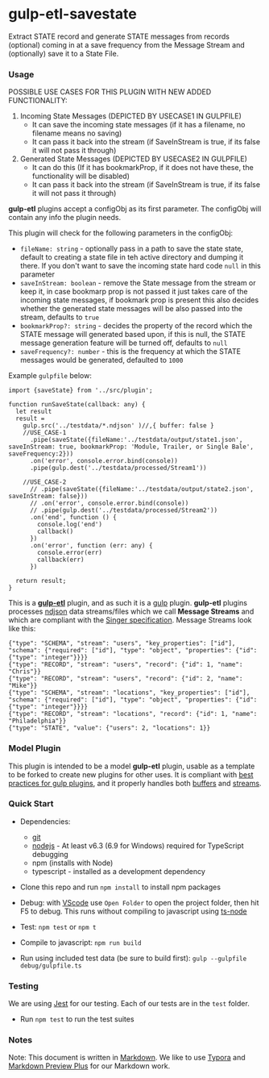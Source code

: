 # gulp-etl-savestate #

Extract STATE record and generate STATE messages from records (optional) coming in at a save frequency from the Message Stream and (optionally) save it to a State File. 

### Usage

POSSIBLE USE CASES FOR THIS PLUGIN WITH NEW ADDED FUNCTIONALITY:

1. Incoming State Messages (DEPICTED BY USECASE1 IN GULPFILE)
    - It can save the incoming state messages (if it has a filename, no filename means no saving)
    - It can pass it back into the stream (if SaveInStream is true, if its false it will not pass it through)
2. Generated State Messages (DEPICTED BY USECASE2 IN GULPFILE)
    - It can do this (If it has bookmarkProp, if it does not have these, the functionality will be disabled)
    - It can pass it back into the stream (if SaveInStream is true, if its false it will not pass it through)

**gulp-etl** plugins accept a configObj as its first parameter. The configObj
will contain any info the plugin needs.

This plugin will check for the following parameters in the configObj:

- `fileName: string` - optionally pass in a path to save the state state, default to creating a state file in teh active directory and dumping it there. If you don't want to save the incoming state hard code `null` in this parameter
- `saveInStream: boolean` - remove the State message from the stream or keep it, in case bookmarp prop is not passed it just takes care of the incoming state messages, if bookmark prop is present this also decides whether the generated state messages will be also passed into the stream, defaults to `true`
- `bookmarkProp?: string` - decides the property of the record which the STATE message will generated based upon, if this is null, the STATE message generation feature will be turned off, defaults to `null`
- `saveFrequency?: number` - this is the frequency at which the STATE messages would be generated, defaulted to `1000`


Example `gulpfile` below:

```
import {saveState} from '../src/plugin';

function runSaveState(callback: any) {
  let result
  result =
    gulp.src('../testdata/*.ndjson' )//,{ buffer: false }
    //USE_CASE-1
      .pipe(saveState({fileName:'../testdata/output/state1.json', saveInStream: true, bookmarkProp: 'Module, Trailer, or Single Bale', saveFrequency:2}))
      .on('error', console.error.bind(console))
      .pipe(gulp.dest('../testdata/processed/Stream1'))

    //USE_CASE-2
      // .pipe(saveState({fileName:'../testdata/output/state2.json', saveInStream: false}))
      // .on('error', console.error.bind(console))
      // .pipe(gulp.dest('../testdata/processed/Stream2'))
      .on('end', function () {
        console.log('end')
        callback()
      })
      .on('error', function (err: any) {
        console.error(err)
        callback(err)
      })

  return result;
}
```



This is a **[gulp-etl](https://gulpetl.com/)** plugin, and as such it is a [gulp](https://gulpjs.com/) plugin. **gulp-etl** plugins processes [ndjson](http://ndjson.org/) data streams/files which we call **Message Streams** and which are compliant with the [Singer specification](https://github.com/singer-io/getting-started/blob/master/docs/SPEC.md#output). Message Streams look like this:

```
{"type": "SCHEMA", "stream": "users", "key_properties": ["id"], "schema": {"required": ["id"], "type": "object", "properties": {"id": {"type": "integer"}}}}
{"type": "RECORD", "stream": "users", "record": {"id": 1, "name": "Chris"}}
{"type": "RECORD", "stream": "users", "record": {"id": 2, "name": "Mike"}}
{"type": "SCHEMA", "stream": "locations", "key_properties": ["id"], "schema": {"required": ["id"], "type": "object", "properties": {"id": {"type": "integer"}}}}
{"type": "RECORD", "stream": "locations", "record": {"id": 1, "name": "Philadelphia"}}
{"type": "STATE", "value": {"users": 2, "locations": 1}}
```



### Model Plugin

This plugin is intended to be a model **gulp-etl** plugin, usable as a template to be forked to create new plugins for other uses. It is compliant with [best practices for gulp plugins](https://github.com/gulpjs/gulp/blob/master/docs/writing-a-plugin/guidelines.md#what-does-a-good-plugin-look-like), and it properly handles both [buffers](https://github.com/gulpjs/gulp/blob/master/docs/writing-a-plugin/using-buffers.md) and [streams](https://github.com/gulpjs/gulp/blob/master/docs/writing-a-plugin/dealing-with-streams.md).

### Quick Start

- Dependencies:

  - [git](https://git-scm.com/downloads)
  - [nodejs](https://nodejs.org/en/download/releases/) - At least v6.3 (6.9 for Windows) required for TypeScript debugging
  - npm (installs with Node)
  - typescript - installed as a development dependency

- Clone this repo and run `npm install` to install npm packages

- Debug: with [VScode](https://code.visualstudio.com/download) use `Open Folder` to open the project folder, then hit F5 to debug. This runs without compiling to javascript using [ts-node](https://www.npmjs.com/package/ts-node)

- Test: `npm test` or `npm t`

- Compile to javascript: `npm run build`

- Run using included test data (be sure to build first): `gulp --gulpfile debug/gulpfile.ts`

### Testing

We are using [Jest](https://facebook.github.io/jest/docs/en/getting-started.html) for our testing. Each of our tests are in the `test` folder.

- Run `npm test` to run the test suites

### Notes

Note: This document is written in [Markdown](https://daringfireball.net/projects/markdown/). We like to use [Typora](https://typora.io/) and [Markdown Preview Plus](https://chrome.google.com/webstore/detail/markdown-preview-plus/febilkbfcbhebfnokafefeacimjdckgl?hl=en-US) for our Markdown work.
